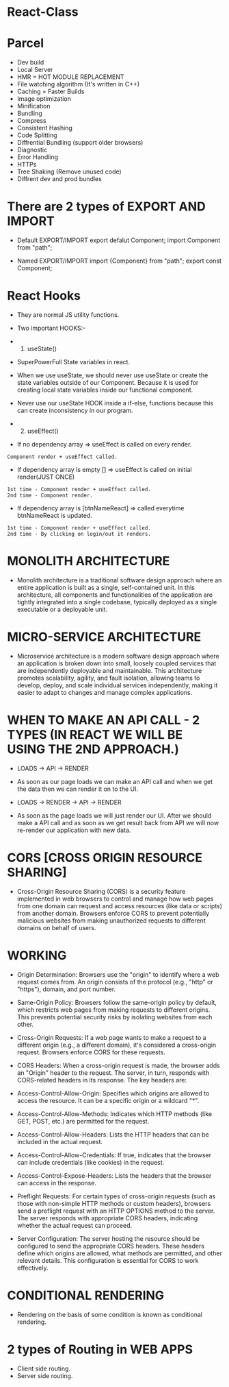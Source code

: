 # React-Class

# Parcel

- Dev build
- Local Server
- HMR = HOT MODULE REPLACEMENT
- File watching algorithm (It's written in C++)
- Caching = Faster Builds
- Image optimization
- Minification
- Bundling
- Compress
- Consistent Hashing
- Code Splitting
- Diffrential Bundling (support older browsers)
- Diagnostic
- Error Handling
- HTTPs
- Tree Shaking (Remove unused code)
- Diffrent dev and prod bundles

# There are 2 types of EXPORT AND IMPORT

- Default EXPORT/IMPORT
  export defalut Component;
  import Component from "path";

- Named EXPORT/IMPORT
  import {Component} from "path";
  export const Component;

# React Hooks

- They are normal JS utility functions.
- Two important HOOKS:-

- 1. useState()
- SuperPowerFull State variables in react.
- When we use useState, we should never use useState or create the state variables outside of our Component. Because it is used for creating local state variables inside our functional component.
- Never use our useState HOOK inside a if-else, functions because this can create inconsistency in our program.

- 2. useEffect()
- If no dependency array => useEffect is called on every render.

```
Component render + useEffect called.

```

- If dependency array is empty [] => useEffect is called on initial render(JUST ONCE)

```
1st time - Component render + useEffect called.
2nd time - Component render.

```

- If dependency array is [btnNameReact] => called everytime btnNameReact is updated.

```
1st time - Component render + useEffect called.
2nd time - By clicking on login/out it renders.

```

# MONOLITH ARCHITECTURE

- Monolith architecture is a traditional software design approach where an entire application is built as a single, self-contained unit. In this architecture, all components and functionalities of the application are tightly integrated into a single codebase, typically deployed as a single executable or a deployable unit.

# MICRO-SERVICE ARCHITECTURE

- Microservice architecture is a modern software design approach where an application is broken down into small, loosely coupled services that are independently deployable and maintainable. This architecture promotes scalability, agility, and fault isolation, allowing teams to develop, deploy, and scale individual services independently, making it easier to adapt to changes and manage complex applications.

# WHEN TO MAKE AN API CALL - 2 TYPES (IN REACT WE WILL BE USING THE 2ND APPROACH.)

- LOADS -> API -> RENDER
- As soon as our page loads we can make an API call and when we get the data then we can render it on to the UI.

- LOADS -> RENDER -> API -> RENDER
- As soon as the page loads we will just render our UI. After we should make a API call and as soon as we get result back from API we will now re-render our application with new data.

# CORS [CROSS ORIGIN RESOURCE SHARING]

- Cross-Origin Resource Sharing (CORS) is a security feature implemented in web browsers to control and manage how web pages from one domain can request and access resources (like data or scripts) from another domain. Browsers enforce CORS to prevent potentially malicious websites from making unauthorized requests to different domains on behalf of users.

# WORKING

- Origin Determination: Browsers use the "origin" to identify where a web request comes from. An origin consists of the protocol (e.g., "http" or "https"), domain, and port number.

- Same-Origin Policy: Browsers follow the same-origin policy by default, which restricts web pages from making requests to different origins. This prevents potential security risks by isolating websites from each other.

- Cross-Origin Requests: If a web page wants to make a request to a different origin (e.g., a different domain), it's considered a cross-origin request. Browsers enforce CORS for these requests.

- CORS Headers: When a cross-origin request is made, the browser adds an "Origin" header to the request. The server, in turn, responds with CORS-related headers in its response. The key headers are:

* Access-Control-Allow-Origin: Specifies which origins are allowed to access the resource. It can be a specific origin or a wildcard "\*".

* Access-Control-Allow-Methods: Indicates which HTTP methods (like GET, POST, etc.) are permitted for the request.

* Access-Control-Allow-Headers: Lists the HTTP headers that can be included in the actual request.

* Access-Control-Allow-Credentials: If true, indicates that the browser can include credentials (like cookies) in the request.

* Access-Control-Expose-Headers: Lists the headers that the browser can access in the response.

- Preflight Requests: For certain types of cross-origin requests (such as those with non-simple HTTP methods or custom headers), browsers send a preflight request with an HTTP OPTIONS method to the server. The server responds with appropriate CORS headers, indicating whether the actual request can proceed.

- Server Configuration: The server hosting the resource should be configured to send the appropriate CORS headers. These headers define which origins are allowed, what methods are permitted, and other relevant details. This configuration is essential for CORS to work effectively.

# CONDITIONAL RENDERING

- Rendering on the basis of some condition is known as conditional rendering.

# 2 types of Routing in WEB APPS

- Client side routing.
- Server side routing.
